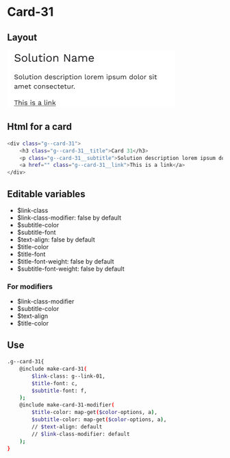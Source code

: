 # Card-31

## Layout

![alt text][card-31]

[card-31]: /src/img/global-components/card/card-31.png

## Html for a card

```sh
<div class="g--card-31">
    <h3 class="g--card-31__title">Card 31</h3>
    <p class="g--card-31__subtitle">Solution description lorem ipsum dolor sit amet consectetur.</p>
    <a href="" class="g--card-31__link">This is a link</a>
</div>
```

## Editable variables

- $link-class
- $link-class-modifier: false by default
- $subtitle-color
- $subtitle-font
- $text-align: false by default
- $title-color
- $title-font
- $title-font-weight: false by default
- $subtitle-font-weight: false by default

### For modifiers

- $link-class-modifier
- $subtitle-color
- $text-align
- $title-color

## Use

```sh
.g--card-31{
    @include make-card-31(
        $link-class: g--link-01,
        $title-font: c,
        $subtitle-font: f,
    );
    @include make-card-31-modifier(
        $title-color: map-get($color-options, a),
        $subtitle-color: map-get($color-options, a),
        // $text-align: default
        // $link-class-modifier: default
    );
}
```
